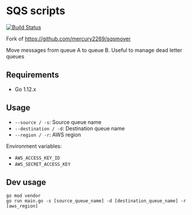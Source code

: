# SQS scripts

[![Build Status](https://travis-ci.org/neo9/sqsmv.svg?branch=master)](https://travis-ci.org/neo9/sqsmv)


Fork of https://github.com/mercury2269/sqsmover

Move messages from queue A to queue B.
Useful to manage dead letter queues

## Requirements

- Go 1.12.x

## Usage

- `--source / -s`: Source queue name
- `--destination / -d`: Destination queue name
- `--region / -r`: AWS region


Environment variables:

- `AWS_ACCESS_KEY_ID`
- `AWS_SECRET_ACCESS_KEY`

## Dev usage

```
go mod vendor
go run main.go -s [source_queue_name] -d [destination_queue_name] -r [aws_region]
```
